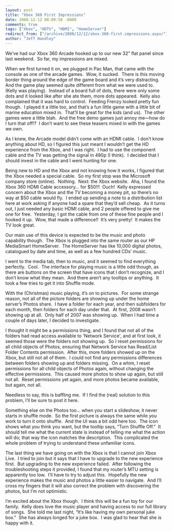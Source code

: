 ```yaml
---
layout: post
title: "Xbox 360 First Impressions"
date: 2008-12-12 08:09:58 -0800
comments: true
tags: ["Xbox", "HDTV", "HDMI", "HomeServer"]
redirect_from: ["/archive/2008/12/12/xbox-360-first-impressions.aspx/"]
author: "Jeff Handley"
---
```

<!-- more -->
<p>We’ve had our Xbox 360 Arcade hooked up to our new 32” flat panel since last weekend.  So far, my impressions are mixed.</p>  <p>When we first turned it on, we plugged in Pac Man, that came with the console as one of the arcade games.  Wow, it sucked.  There is this moving border thing around the edge of the game board and it’s very distracting.  And the game play seemed quite different from what we were used to.  (Kelly was playing).  Instead of a board full of dots, there were only some dots and it looked like after she ate them, more dots appeared.  Kelly also complained that it was hard to control.  Feeding Frenzy looked pretty fun though.  I played it a little too, and that’s a fun little game with a little bit of marine education mixed in.  That’ll be great for the kids (and us).  The other games were a little blah.  And the free demo games just annoy me—how do I turn that off!?  I don’t want to see these teasers mixed in with the games we own.</p>  <p>As I knew, the Arcade model didn’t come with an HDMI cable.  I don’t know anything about HD, so I figured this just meant I wouldn’t get the HD experience from the Xbox, and I was right.  I had to use the component cable and the TV was getting the signal in 480p (I think).  I decided that I should invest in the cable and I went hunting for one.</p>  <p>Being new to HD and the Xbox and not knowing how it works, I figured that the Xbox needed a special cable.  So my first stop was the Microsoft company store (online).  Nothing.  Next: the Xbox website.  Aha, I found the Xbox 360 HDMI Cable accessory… for $50!!!  Ouch!  Kelly expressed concern about the Xbox and the TV becoming a money pit, so there’s no way at $50 cable would fly.  I ended up sending a note to a distribution list here at work asking if anyone had a spare that they’d sell cheap.  As it turns out, I just needed any basic HDMI cable, and 2 people offered to give me one for free.  Yesterday, I got the cable from one of these fine people and I hooked it up.  Wow, that made a difference!!  It’s very pretty!  It makes the TV look great.</p>  <p>Our main use of this device is expected to be the music and photo capability though.  The Xbox is plugged into the same router as our HP MediaSmart HomeServer.  The HomeServer has like 10,000 digital photos, catalogued by date and time, as well as a few hundred CDs’ music.</p>  <p>I went to the media tab, then to music, and it seemed to find everything perfectly.  Cool.  The interface for playing music is a little odd though, as there are buttons on the screen that have icons that I don’t recognize, and I don’t know what they mean.  And there aren’t any tooltips or anything.  It took a few tries to get it into Shuffle mode.</p>  <p>With the (Christmas) music playing, it’s on to pictures.  For some strange reason, not all of the picture folders are showing up under the home server’s Photos share.  I have a folder for each year, and then subfolders for each month, then folders for each day under that.  At first, 2008 wasn’t showing up at all.  Only half of 2007 was showing up.  When I had time a couple of days later, I decided to investigate.</p>  <p>I thought it might be a permissions thing, and I found that not all of the folders had read access available to 'Network Service', and at first look, it seemed those were the folders not showing up.  So I reset permissions for all child objects of Photos, ensuring that Network Service has Read/List Folder Contents permission.  After this, more folders showed up on the Xbox, but still not all of them.  I could not find any permissions differences between folders showing up and folders missing.  On a whim, I reset permissions for all child objects of Photos again, without changing the effective permissions.  This caused more photos to show up again, but still not all.  Reset permissions yet again, and more photos became available, but again, not all.</p>  <p>Needless to say, this is baffling me.  If I find the (real) solution to this problem, I’ll be sure to post it here.</p>  <p>Something else on the Photos too… when you start a slideshow, it never starts in shuffle mode.  So the first picture is always the same while you work to turn it onto shuffle.  And the UI was a bit odd here too.  The icon shows what you think you want, but the tooltip says, “Turn Shuffle Off.”  It should tell me what the current state is instead of telling me what the action will do; that way the icon matches the description.  This complicated the whole problem of trying to understand these unfamiliar icons.</p>  <p>The last thing we have going on with the Xbox is that I cannot join Xbox Live.  I tried to join but it says that I have to upgrade to the new experience first.  But upgrading to the new experience failed.  After following the troubleshooting steps it provided, I found that my router’s MTU setting is apparently too low.  I’ll have to try to adjust this.  Hopefully the new experience makes the music and photos a little easier to navigate.  And I’ll cross my fingers that it will also correct the problem with discovering the photos, but I’m not optimistic.</p>  <p>I’m excited about the Xbox though.  I think this will be a fun toy for our family.  Kelly does love the music player and having access to our full library of songs.  She told me last night, “It’s like having my own personal juke box.”  She has always longed for a juke box.  I was glad to hear that she is happy with it.</p>

